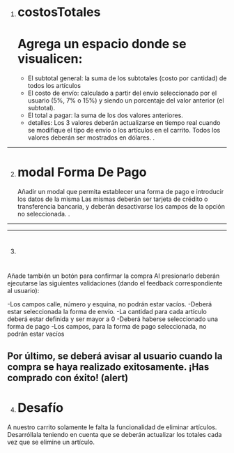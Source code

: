 1. # costosTotales <!--HECHO-->
    # Agrega un espacio donde se visualicen:
    -   El subtotal general: la suma de los subtotales (costo por cantidad) de todos los artículos
    -   El costo de envío: calculado a partir del envío seleccionado por el usuario (5%, 7% o 15%) y siendo un porcentaje del valor anterior (el subtotal).
    -   El total a pagar: la suma de los dos valores anteriores.
    - detalles:
    Los 3 valores deberán actualizarse en tiempo real cuando se modifique el tipo de envío o los artículos en el carrito.
    Todos los valores deberán ser mostrados en dólares.
.
------------------------------------------------------------------------

2. # modal Forma De Pago<!--HECHO-->
    <!---->
    Añadir un modal que permita establecer una forma de pago e introducir los datos de la misma
    Las mismas deberán ser tarjeta de crédito o transferencia bancaria, y deberán desactivarse los campos de la opción no seleccionada.
.
-------------------------------------------------------------------------
----------------------------------------------------------------------

3. # 
Añade también un botón para confirmar la compra
Al presionarlo deberán ejecutarse las siguientes validaciones (dando el feedback correspondiente al usuario):

-Los campos calle, número y esquina, no podrán estar vacíos.
-Deberá estar seleccionada la forma de envío.
-La cantidad para cada artículo deberá estar definida y ser mayor a 0
-Deberá haberse seleccionado una forma de pago
-Los campos, para la forma de pago seleccionada, no podrán estar vacíos

Por último, se deberá avisar al usuario cuando la compra se haya realizado exitosamente.
¡Has comprado con éxito! (alert)
-------------------------------------------------------------------------------

4. # Desafío <!--HECHO-->
<!--yo ya había puesto el botón quitar producto, ahora solo le agregé
que al quitar producto se actualizen los costos totales-->
A nuestro carrito solamente le falta la funcionalidad de eliminar artículos.
Desarróllala teniendo en cuenta que se deberán actualizar los totales
cada vez que se elimine un artículo.
